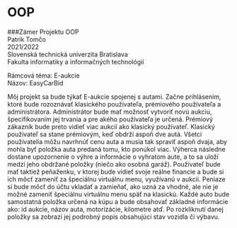 # OOP
  
###Zámer Projektu OOP  
Patrik Tomčo  
2021/2022  
Slovenská technická univerzita Bratislava  
Fakulta informatiky a informačných technológií  
  
Rámcová téma: E-aukcie  
Názov: EasyCarBid  
  
Môj projekt sa bude týkať E-aukcie spojenej s autami. Začne prihlásením, ktoré bude rozoznávať klasického používateľa, prémiového používateľa a administrátora. Administrátor bude mať možnosť vytvoriť novú aukciu, špecifikovaním jej trvania a pre akého používateľa je určená. Prémiový zákazník bude preto vidieť viac aukcií ako klasický používateľ. Klasický používateľ sa stane prémiovým, keď obdrží aspoň dve autá.  Všetci používatelia môžu navrhnúť cenu auta a musia tak spraviť aspoň dvaja, aby mohla byť položka auta predaná tomu, kto ponúkol viac. Výherca následne dostane upozornenie o výhre a informácie o vyhratom aute, a to sa uloží medzi jeho obdržané položky (niečo ako osobná garáž). Používateľ bude mať taktiež peňaženku, v ktorej bude vidieť svoje reálne financie a bude si ich môcť zameniť za špeciálnu virtuálnu menu, využívanú v aukcii. Peniaze si bude môcť do účtu vkladať a zamieňať, ako uzná za vhodné, ale nie je možné zameniť špeciálnu virtuálnu menu späť na klasickú. Každé auto bude samostatná položka určená na kúpu a bude obsahovať základné informácie ako: id aukcie, názov auta, motorizácie, kilometre atď. Po rozkliknutí danej položky sa zobrazí jej podrobný popis obsahujúci stav vozidla či výbavu.

